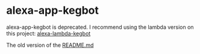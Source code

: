 # alexa-app-kegbot
alexa-app-kegbot is deprecated. I recommend using the lambda version on this project: [alexa-lambda-kegbot](https://github.com/patfreeman/alexa-lambda-kegbot)

The old version of the [README.md](legacy_README.md)
